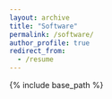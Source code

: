```yaml
---
layout: archive
title: "Software"
permalink: /software/
author_profile: true
redirect_from:
  - /resume
---
```


{% include base_path %}